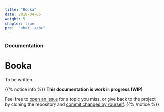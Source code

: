 ```yaml
---
title: "Booka"
date: 2018-04-05
weight: 5
chapter: true
pre:  "<b>X. </b>"
---
```


### Documentation

# Booka

To be written...

{{% notice info %}}
**This documentation is work in progress (WIP)**

Feel free to [open an issue](https://bitbucket.org/pkollitsch/booka-docs/issues?status=new&status=open) for a topic you miss, or give back to the project by cloning the repository and [commit changes by yourself](https://bitbucket.org/pkollitsch/booka-docs/src).
{{% /notice %}}
